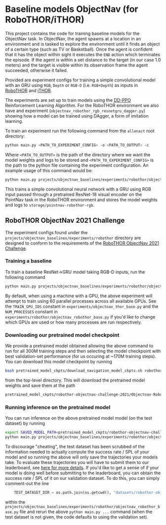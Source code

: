 # Baseline models ObjectNav (for RoboTHOR/iTHOR)

This project contains the code for training baseline models for the ObjectNav task. In ObjectNav, the agent
spawns at a location in an environment and is tasked to explore the environment until it finds an object of a
certain type (such as TV or Basketball). Once the agent is confident that it has the object within sight
it executes the `END` action which terminates the episode. If the agent is within a set
distance to the target (in our case 1.0 meters) and the target is visible within its observation frame
the agent succeeded, otherwise it failed.

Provided are experiment configs for training a simple convolutional model with
an GRU using `RGB`, `Depth` or `RGB-D` (i.e. `RGB+Depth`) as inputs in
[RoboTHOR](https://ai2thor.allenai.org/robothor/) and [iTHOR](https://ai2thor.allenai.org/ithor/).

The experiments are set up to train models using the [DD-PPO](https://arxiv.org/pdf/1911.00357.pdf)
Reinforcement Learning Algorithm. For the RoboTHOR environment we also have and experiment
(`objectnav_robothor_rgb_resnetgru_dagger.py`) showing how a model can be trained using DAgger,
a form of imitation learning.

To train an experiment run the following command from the `allenact` root directory:

```bash
python main.py <PATH_TO_EXPERIMENT_CONFIG> -o <PATH_TO_OUTPUT> -c
```

Where `<PATH_TO_OUTPUT>` is the path of the directory where we want the model weights
and logs to be stored and `<PATH_TO_EXPERIMENT_CONFIG>` is the path to the python file containing
the experiment configuration. An example usage of this command would be:

```bash
python main.py projects/objectnav_baselines/experiments/robothor/objectnav_robothor_rgb_resnet_ddppo.py -o storage/objectnav-robothor-rgb
```

This trains a simple convolutional neural network with a GRU using RGB input 
passed through a pretrained ResNet-18 visual encoder on the
PointNav task in the RoboTHOR environment and stores the model weights and logs
to `storage/pointnav-robothor-rgb`.

## RoboTHOR ObjectNav 2021 Challenge

The experiment configs found under the `projects/objectnav_baselines/experiments/robothor` directory are designed
to conform to the requirements of the [RoboTHOR ObjectNav 2021 Challenge](https://ai2thor.allenai.org/robothor/cvpr-2021-challenge).

### Training a baseline
To train a baseline ResNet->GRU model taking RGB-D inputs, run the following command
```bash
python main.py projects/objectnav_baselines/experiments/robothor/objectnav_robothor_rgbd_resnet_ddppo.py -o storage/objectnav-robothor-rgbd
```
By default, when using a machine with a GPU, the above experiment will attempt to train using 60 parallel processes
across all available GPUs. See the `TRAIN_GPU_IDS` constant in `experiments/objectnav_thor_base.py` and
the `NUM_PROCESSES` constant in `experiments/robothor/objectnav_robothor_base.py` if you'd like to change which
GPUs are used or how many processes are run respectively.

### Downloading our pretrained model checkpoint
We provide a pretrained model obtained allowing the above command to run for all 300M training steps and then selecting
the model checkpoint with best validation-set performance (for us occuring at ~170M training steps). You can download 
this model checkpoint by running
```bash
bash pretrained_model_ckpts/download_navigation_model_ckpts.sh robothor-objectnav-challenge-2021
```
from the top-level directory. This will download the pretrained model weights and save them at the path
```bash
pretrained_model_ckpts/robothor-objectnav-challenge-2021/Objectnav-RoboTHOR-RGBD-ResNetGRU-DDPPO/2021-02-09_22-35-15/exp_Objectnav-RoboTHOR-RGBD-ResNetGRU-DDPPO_0.2.0a_300M__stage_00__steps_000170207237.pt
```

### Running inference on the pretrained model

You can run inference on the above pretrained model model (on the test dataset) by running
```bash
export SAVED_MODEL_PATH=pretrained_model_ckpts/robothor-objectnav-challenge-2021/Objectnav-RoboTHOR-RGBD-ResNetGRU-DDPPO/2021-02-09_22-35-15/exp_Objectnav-RoboTHOR-RGBD-ResNetGRU-DDPPO_0.2.0a_300M__stage_00__steps_000170207237.pt
python main.py projects/objectnav_baselines/experiments/robothor/objectnav_robothor_rgbd_resnetgru_ddppo.py -c $SAVED_MODEL_PATH -t 2021-02-09_22-35-15
```
To discourage "cheating", the test dataset has been scrubbed of the information needed to actually compute the success rate / SPL
of your model and so running the above will only save the trajectories your models take. To evaluate these
trajectories you will have to submit them to our leaderboard, see [here for more details](https://github.com/allenai/robothor-challenge/).
If you'd like to get a sense of if your model is doing well before submitting to the leaderboard, you can obtain the 
success rate / SPL of it on our validation dataset. To do this, you can simply comment-out the line
```python
    TEST_DATASET_DIR = os.path.join(os.getcwd(), "datasets/robothor-objectnav/test")
```
within the `projects/objectnav_baselines/experiments/robothor/objectnav_robothor_base.py` file and rerun the above
`python main.py ...` command (when the test dataset is not given, the code defaults to using the validation set).